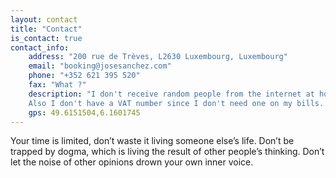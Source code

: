 ```yaml
---
layout: contact
title: "Contact"
is_contact: true
contact_info:
    address: "200 rue de Trèves, L2630 Luxembourg, Luxembourg"
    email: "booking@josesanchez.com"
    phone: "+352 621 395 520"
    fax: "What ?"
    description: "I don't receive random people from the internet at home. But you can send me letter or use it as reference into for me into your CRM or whatever related to business. No creeps. Thanks.<br>
    Also I don't have a VAT number since I don't need one on my bills. All the fines lines can be find on them."
    gps: 49.6151504,6.1601745
---
```


Your time is limited, don’t waste it living someone else’s life. Don’t be trapped
by dogma, which is living the result of other people’s thinking.
Don’t let the noise of other opinions drown
your own inner voice.
